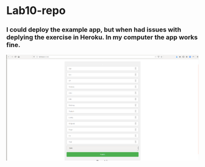 # Lab10-repo

### I could deploy the example app, but when had issues with deplying the exercise in Heroku. In my computer the app works fine.  

![Deploied Heart Disease App](deploy.png)